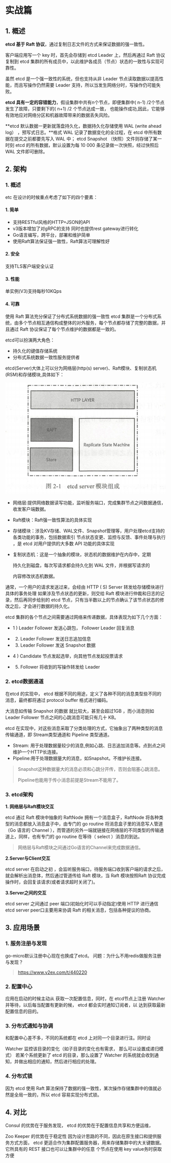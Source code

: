 # 实战篇

## 1. 概述

**etcd 基于 Raft 协议**，通过复制日志文件的方式来保证数据的强一致性。

客户端应用写一个 key 时，首先会存储到 etcd Leader 上，然后再通过 Raft 协议复制到 etcd 集群的所有成员中，以此维护各成员（节点）状态的一致性与实现可靠性。

虽然 etcd 是一个强一致性的系统，但也支持从非 Leader 节点读取数据以提高性能，而且写操作仍然需要 Leader 支持，所以当发生网络分时，写操作仍可能失败。

**etcd 具有一定的容错能力**，假设集群中共有n个节点，即便集群中( n-1) /2个节点发生了故障，只要剩下的( n+1) /2 个节点达成一致， 也能操作成功,因此，它能够有效地应对网络分区和机器故障带来的数据丢失风险。

**etcd 默认数据一更新就落盘持久化，数据持久化存储使用 WAL (write ahead log） ，预写式日志。**格式 WAL 记录了数据变化的全过程，在 etcd 中所有数据在提交之前都要先写入 WAL 中； etcd Snapshot （快照）文件则存储了某一时刻 etcd 的所有数据，默认设置为每 10 000 条记录做一次快照，经过快照后WAL 文件即可删除。



## 2. 架构

### 1. 概述

etc 在设计的时候重点考虑了如下的四个要素：

#### 1. 简单

* 支持RESTful风格的HTTP+JSON的API
* v3版本增加了对gRPC的支持 同时也提供rest gateway进行转化
* Go语言编写，跨平台，部署和维护简单
* 使用Raft算法保证强一致性，Raft算法可理解性好

#### 2. 安全

支持TLS客户端安全认证

#### 3. 性能

单实例(V3)支持每秒10KQps

#### 4. 可靠

使用 Raft 算法充分保证了分布式系统数据的强一致性 etcd 集群是一个分布式系统，由多个节点相互通信构成整体的对外服务，每个节点都存储了完整的数据，并且通过 Raft 协议保证了每个节点维护的数据都是一致的。



etcd可以扮演两大角色：

* 持久化的键值存储系统
* 分布式系统数据一致性服务提供者



etcd(Server)大体上可以分为网络层(http(s) server)、Raft模块、复制状态机(RSM)和存储模块,具体如下：

![](images2/etcd-server-structure.png)



* 网络层:提供网络数据读写功能，监听服务端口，完成集群节点之间数据通信，收发客户端数据。

* Raft模块：Raft强一致性算法的具体实现

* 存储模块：涉及KV存储、WAL文件、Snapshot管理等，用户处理etcd支持的各类功能的事务，包括数据索引 节点状态变更、监控与反馈、事件处理与执行 ，是 etcd 对用户提供的大多数 API 功能的具体实现

* 复制状态机：这是一个抽象的模块，状态机的数据维护在内存中，定期

  持久化到磁盘，每次写请求都会持久化到 WAL 文件，并根据写请求的

  内容修改状态机数据。



通常，一个用户的请求发送过来，会经由 HTTP ( S) Server 转发给存储模块进行具体的事务处理 如果涉及节点状态的更新，则交给 Raft 模块进行仲裁和日志的记录，然后再同步给别的 etcd 节点，只有当半数以上的节点确认了该节点状态的修改之后，才会进行数据的持久化。



etcd 集群的各个节点之间需要通过网络来传递数据，具体表现为如下几个方面：

* 1 ) Leader Follower 发送心跳包， Follower Leader 回复消息

* 2) Leader Follower 发送日志追加信息

* 3) Leader Follower 发送 Snapshot 数据

* 4 ) Candidate 节点发起选举，向其他节点发起投票请求

* 5) Follower 将收到的写操作转发给 Leader



### 2. etcd数据通道

在etcd 的实现中， etcd 根据不同的用途，定义了各种不同的消息类型些不同的消息，最终都将通过 protocol buffer 格式进行编码。

大消息如传输 Snapshot 的数据 就比较大，甚至会超过1GB ，而小消息则如 Leader Follower 节点之间的心跳消息可能只有几十 KB。

etcd 在实现中，对这些消息采取了分类处理的方式，它抽象出了两种类型的消息传输通道，即 Stream类型通道和 Pipeline 类型通道。

* Stream: 用于处理数据量较少的消息,例如心跳、日志追加消息等。点到点之间维护一个HTTP长连接。
* Pipeline:用于处理数据量大的消息，如Snapshot。不维护长连接。

> Snapshot这种数据量大的消息必须和心跳分开传，否则会阻塞心跳消息。
>
> Pipeline也能用于传小消息前提是Stream不能用了。



### 3. etcd架构

**1. 网络层与Raft模块交互**

etcd 通过 Raft 模块中抽象的 RaftNode 拥有一个消息盒子，RaftNode 将各种类型的消息都放入消息盒子中，由专门的 go routine 将消息盒子里的消息写人管道（Go 语言的 Channel ），而管道的另外一端就链接在网络层的不同类型的传输通道上，同样，也有专门的 go routine 在等待（ select ）消息的到达。

> 网络层与Raft模块之间通过Go语言的Channel来完成数据通信。



**2.Server与Client交互**

etcd server 在启动之初 ，会监听服务端口，待服务端口收到客户端的请求之后，就会解析出消息体，然后通过管道传给 Raft 模块，当 Raft 模块按照Raft 协议完成操作时，会回复该请求(或者请求超时关闭了)。

**3.Server之间的交互**

etcd server 之间通过 peer 端口(初始化时可以手动指定)使用 HTTP 进行通信 etcd server peer口主要用来协调 Raft 的相关消息，包括各种提议的协商。


## 3. 应用场景

### 1. 服务注册与发现
go-micro默认注册中心现在也换成了etcd。
问题：为什么不用redis做服务注册与发现？

> https://www.v2ex.com/t/440220 



### 2. 配置中心

应用在启动的时候主动从 获取一次配置信息，同时，在 etcd节点上注册 Watcher 并等待，以后每当配置有更新的候， etcd 都会实时通知订阅者，以 达到获取最新配置信息的目的。



### 3. 分布式通知与协调

和配置中心差不多，不同的系统都在 etcd 上对同一个目录进行注。同时设

Watcher 监控该目录的变化（如子目录的变化也有需求， 那么可以设置成递归模式） 若某个系统更新了 etcd 的目录，那么设置了 Watcher 的系统就会收到通知，并做出相应的通知，然后进行相应的处理。



### 4. 分布式锁

因为 etcd 使用 Raft 算法保持了数据的强一致性，某次操作存储集群中的值就必然是全局一致的，所以 etcd 容易实现分布式锁。



## 4. 对比

Consul 的优势在于服务发现， etcd 的优势在于配置信息共享和方便运维，

Zoo Keeper 的优势在于稳定性 因为设计思路的不同，因此在原生接口和提供服务方式方面， etcd 更适合作为集群配置服务器，用来存储集群中的大关键数据。它所具有的 REST 接口也可以让集群中的任意 个节点在使用 key value务时获取方便